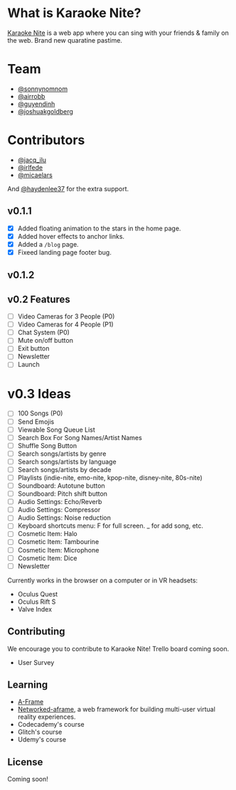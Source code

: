 # What is Karaoke Nite?

[Karaoke Nite](https://karaokenite.co) is a web app where you can sing with your friends & family on the web. Brand new quaratine pastime.

# Team

- [@sonnynomnom](https://twitter.com/sonnynomnom)
- [@airrobb](https://github.com/airrobb)
- [@guyendinh](https://www.linkedin.com/in/guyendinh)
- [@joshuakgoldberg](https://twitter.com/JoshuaKGoldberg)

# Contributors

- [@jacq_ilu](https://twitter.com/jackieis_online)
- [@irlfede](https://twitter.com/irlfede)
- [@micaelars](https://www.behance.net/micaelars)

And [@haydenlee37](https://twitter.com/HaydenLee37) for the extra support.

## v0.1.1

- [x] Added floating animation to the stars in the home page.
- [x] Added hover effects to anchor links.
- [x] Added a `/blog` page.
- [x] Fixeed landing page footer bug.

## v0.1.2

## v0.2 Features

- [ ] Video Cameras for 3 People (P0)
- [ ] Video Cameras for 4 People (P1)
- [ ] Chat System (P0)
- [ ] Mute on/off button
- [ ] Exit button
- [ ] Newsletter
- [ ] Launch

# v0.3 Ideas

- [ ] 100 Songs (P0)
- [ ] Send Emojis
- [ ] Viewable Song Queue List
- [ ] Search Box For Song Names/Artist Names
- [ ] Shuffle Song Button
- [ ] Search songs/artists by genre
- [ ] Search songs/artists by language
- [ ] Search songs/artists by decade
- [ ] Playlists (indie-nite, emo-nite, kpop-nite, disney-nite, 80s-nite)
- [ ] Soundboard: Autotune button
- [ ] Soundboard: Pitch shift button
- [ ] Audio Settings: Echo/Reverb
- [ ] Audio Settings: Compressor
- [ ] Audio Settings: Noise reduction
- [ ] Keyboard shortcuts menu: F for full screen. _ for add song, etc.
- [ ] Cosmetic Item: Halo
- [ ] Cosmetic Item: Tambourine
- [ ] Cosmetic Item: Microphone
- [ ] Cosmetic Item: Dice
- [ ] Newsletter

Currently works in the browser on a computer or in VR headsets:

- Oculus Quest
- Oculus Rift S
- Valve Index

## Contributing

We encourage you to contribute to Karaoke Nite! Trello board coming soon.

- User Survey

## Learning

- [A-Frame](https://aframe.io)
- [Networked-aframe](https://github.com/networked-aframe/networked-aframe), a web framework for building multi-user virtual reality experiences.
- Codecademy's course
- Glitch's course
- Udemy's course

## License

Coming soon!
